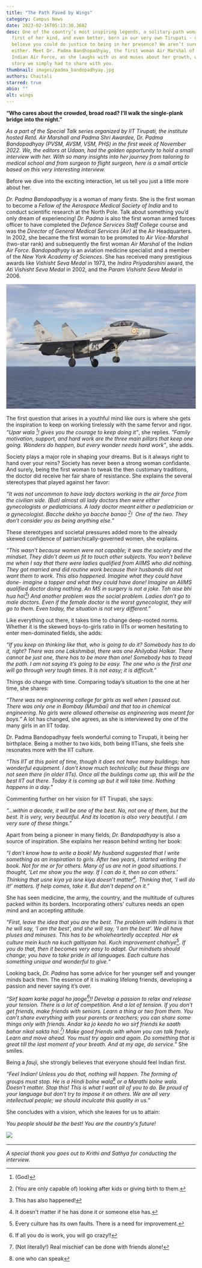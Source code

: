 ```yaml
---
title: "The Path Paved by Wings"
category: Campus News
date: 2023-02-16T05:13:30.368Z
desc: One of the country’s most inspiring legends, a solitary-path woman, the
  first of her kind, and even better, born in our very own Tirupati - do you
  believe you could do justice to being in her presence? We aren’t sure of it
  either. Meet Dr. Padma Bandhopadhyay, the first woman Air Marshal of the
  Indian Air Force, as she laughs with us and muses about her growth, weaving a
  story we simply had to share with you.
thumbnail: images/padma_bandopadhyay.jpg
authors: Chaitali
starred: true
abio: ""
alt: wings
---
```

<!--StartFragment-->

**“Who cares about the crowded, broad road? I’ll walk the single-plank bridge into the night.”**

*As a part of the Special Talk series organized by IIT Tirupati, the institute hosted Retd. Air Marshall and Padma Shri Awardee, Dr. Padma Bandopadhyay (PVSM, AVSM, VSM, PHS) in the first week of November 2022. We, the editors at Udaan, had the golden opportunity to hold a small interview with her. With so many insights into her journey from tailoring to medical school and from surgeon to flight surgeon, here is a small article based on this very interesting interview.*

Before we dive into the exciting interaction, let us tell you just a little more about her. 

*Dr. Padma Bandopadhyay* is a woman of many firsts. She is the first woman to become a *Fellow of the Aerospace Medical Society of India* and to conduct scientific research at the North Pole. Talk about something you’d only dream of experiencing! *Dr. Padma* is also the first woman armed forces officer to have completed the *Defence Services Staff College* course and was the *Director of General Medical Services (Air)* at the Air Headquarters. In 2002, she became the first woman to be promoted to *Air Vice-Marshal* (two-star rank) and subsequently the first woman *Air Marshal* of the *Indian Air Force*. *Bandopadhyay* is an aviation medicine specialist and a member of the *New York Academy of Sciences*. She has received many prestigious awards like *Vishisht Seva Medal* in 1973, the *Indira Priyadarshini* award, the *Ati Vishisht Seva Medal* in 2002, and the *Param Vishisht Seva Medal* in 2006. 

![](images/padma_bandopadhyay2.jpg)

The first question that arises in a youthful mind like ours is where she gets the inspiration to keep on working tirelessly with the same fervor and rigor. *“Upar wala [^1]! gives you the courage to keep doing it”*, she replies. *"Family motivation, support, and hard work are the three main pillars that keep one going. Wonders do happen, but every wonder needs hard work"*, she adds. 
[^1]:(God)

Society plays a major role in shaping your dreams. But is it always right to hand over your reins? Society has never been a strong woman confidante. And surely, being the first woman to tweak the then customary traditions, the doctor did receive her fair share of resistance. She explains the several stereotypes that played against her favor:

*“It was not uncommon to have lady doctors working in the air force from the civilian side.  (But) almost all lady doctors then were either gynecologists or pediatricians. A lady doctor meant either a pediatrician or a gynecologist. Bacche dekho ya bacche banao [^2]!  One of the two. They don’t consider you as being anything else.”*

[^2]: (You are only capable of) looking after kids or giving birth to them.

These stereotypes and societal pressures added more to the already skewed confidence of patriarchically-governed women, she explains.

*“This wasn’t because women were not capable; it was the society and the mindset. They didn’t deem us fit to touch other subjects. You won’t believe me when I say that there were ladies qualified from AIIMS who did nothing. They got married and did routine work because their husbands did not want them to work. This also happened. Imagine what they could have done- imagine a topper and what they could have done! Imagine an AIIMS qualified doctor doing nothing. An MS in surgery is not a joke. Toh aise bhi hua hai[^3]! And another problem was the social problem. Ladies don’t go to male doctors. Even if the female doctor is the worst gynecologist, they will go to them. Even today, the situation is not very different.”* 

[^3]: This has also happened!

Like everything out there, it takes time to change deep-rooted norms. Whether it is the skewed boys-to-girls ratio in IITs or women hesitating to enter men-dominated fields, she adds:

*“If you keep on thinking like that, who is going to do it? Somebody has to do it, right? There was one Lakshmibai, there was one Ahilyabai Holkar. There cannot be just one, there has to be more than one! Somebody has to tread the path. I am not saying it’s going to be easy. The one who is the first one will go through very tough times. It is not easy; it is difficult.”*

Things do change with time. Comparing today’s situation to the one at her time, she shares:

*“There was no engineering college for girls as well when I passed out. There was only one in Bombay (Mumbai) and that too in chemical engineering. No girls were allowed otherwise as engineering was meant for boys.”* A lot has changed, she agrees, as she is interviewed by one of the many girls in an IIT today.

Dr. Padma Bandopadhyay feels wonderful coming to Tirupati, it being her birthplace. Being a mother to two kids, both being IITians, she feels she resonates more with the IIT culture.

*“This IIT at this point of time, though it does not have many buildings; has wonderful equipment. I don’t know much technically; but these things are not seen there (in older IITs). Once all the buildings come up, this will be the best IIT out there. Today it is coming up but it will take time. Nothing happens in a day.”*

C﻿ommenting further on her vision for IIT Tirupati, she says:

*“…within a decade, it will be one of the best. No, not one of them, but the best. It is very, very beautiful. And its location is also very beautiful. I am very sure of these things.”*

Apart from being a pioneer in many fields, *Dr. Bandopadhyay* is also a source of inspiration. She explains her reason behind writing her book:

*“I don’t know how to write a book! My husband suggested that I write something as an inspiration to girls. After two years, I started writing the book. Not for me or for others. Many of us are not in good situations. I thought, ‘Let me show you the way. If I can do it, then so can others.’  Thinking that usne kiya ya isne kiya doesn’t matter[^4]. Thinking that, ‘I will do it!’ matters. If help comes, take it. But don’t depend on it.”*

[^4]: It doesn't matter if he has done it or someone else has.

She has seen medicine, the army, the country, and the multitude of cultures packed within its borders. Incorporating others' cultures needs an open mind and an accepting attitude. 

*“First, leave the idea that you are the best. The problem with Indians is that he will say, ‘I am the best’, and she will say, ‘I am the best’. We all have pluses and minuses. This has to be wholeheartedly accepted. Har ek culture mein kuch na kuch galtiyaan hai. Kuch improvement chahiye[^5]. If you do that, then it becomes very easy to adapt. Our mindsets should change; you have to take pride in all languages. Each culture has something unique and wonderful to give.“*

[^5]: Every culture has its own faults. There is a need for improvement.

Looking back, *Dr. Padma* has some advice for her younger self and younger minds back then. The essence of it is making lifelong friends, developing a passion and never saying it’s over.

*“Sirf kaam karke pagal ho jaoge[^6]!! Develop a passion to relax and release your tension. There is a lot of competition. And a lot of tension. If you don’t get friends, make friends with seniors. Learn a thing or two from them. You can’t share everything with your parents or teachers; you can share some things only with friends. Andar ka jo keeda ho wo sirf friends ke saath bahar nikal sakta hai.[^7]! Make good friends with whom you can talk freely. Learn and move ahead. You must try again and again. Do something that is great till the last moment of your breath. And at my age, do service.”* She smiles.

[^6]: If all you do is work, you will go crazy!!
[^7]: (Not literally!) Real mischief can be done with friends alone!

Being a *fauji*, she strongly believes that everyone should feel Indian first.

*“Feel Indian! Unless you do that, nothing will happen. The forming of groups must stop. He is a Hindi bolne wala[^8] or a Marathi bolne wala. Doesn’t matter. Stop this! This is what I want all of you to do. Be proud of your language but don’t try to impose it on others. We are all very intellectual people; we should inculcate this quality in us.”*

[^8]: one who can speak

She concludes with a vision, which she leaves for us to attain:

*You people should be the best! You are the country's future!*


![](images/padma_bandopadhyay.jpg)

- - -

*A﻿ special thank you goes out to Krithi and Sathya for conducting the interview.* 

<!--EndFragment-->